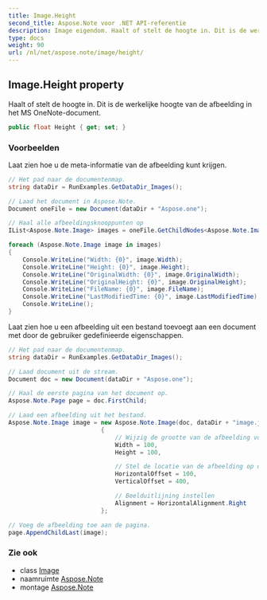 ```yaml
---
title: Image.Height
second_title: Aspose.Note voor .NET API-referentie
description: Image eigendom. Haalt of stelt de hoogte in. Dit is de werkelijke hoogte van de afbeelding in het MS OneNotedocument.
type: docs
weight: 90
url: /nl/net/aspose.note/image/height/
---
```

## Image.Height property

Haalt of stelt de hoogte in. Dit is de werkelijke hoogte van de afbeelding in het MS OneNote-document.

```csharp
public float Height { get; set; }
```

### Voorbeelden

Laat zien hoe u de meta-informatie van de afbeelding kunt krijgen.

```csharp
// Het pad naar de documentenmap.
string dataDir = RunExamples.GetDataDir_Images();

// Laad het document in Aspose.Note.
Document oneFile = new Document(dataDir + "Aspose.one");

// Haal alle afbeeldingsknooppunten op
IList<Aspose.Note.Image> images = oneFile.GetChildNodes<Aspose.Note.Image>();

foreach (Aspose.Note.Image image in images)
{
    Console.WriteLine("Width: {0}", image.Width);
    Console.WriteLine("Height: {0}", image.Height);
    Console.WriteLine("OriginalWidth: {0}", image.OriginalWidth);
    Console.WriteLine("OriginalHeight: {0}", image.OriginalHeight);
    Console.WriteLine("FileName: {0}", image.FileName);
    Console.WriteLine("LastModifiedTime: {0}", image.LastModifiedTime);
    Console.WriteLine();
}
```

Laat zien hoe u een afbeelding uit een bestand toevoegt aan een document met door de gebruiker gedefinieerde eigenschappen.

```csharp
// Het pad naar de documentenmap.
string dataDir = RunExamples.GetDataDir_Images();

// Laad document uit de stream.
Document doc = new Document(dataDir + "Aspose.one");

// Haal de eerste pagina van het document op.
Aspose.Note.Page page = doc.FirstChild;

// Laad een afbeelding uit het bestand.
Aspose.Note.Image image = new Aspose.Note.Image(doc, dataDir + "image.jpg")
                          {
                              // Wijzig de grootte van de afbeelding volgens uw behoeften (optioneel).
                              Width = 100,
                              Height = 100,

                              // Stel de locatie van de afbeelding op de pagina in (optioneel).
                              HorizontalOffset = 100,
                              VerticalOffset = 400,

                              // Beelduitlijning instellen
                              Alignment = HorizontalAlignment.Right
                          };

// Voeg de afbeelding toe aan de pagina.
page.AppendChildLast(image);
```

### Zie ook

* class [Image](../)
* naamruimte [Aspose.Note](../../image/)
* montage [Aspose.Note](../../../)


